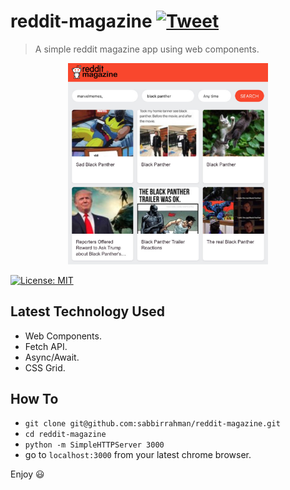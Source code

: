 # reddit-magazine [![Tweet](https://img.shields.io/twitter/url/http/shields.io.svg?style=social)](https://twitter.com/intent/tweet?text=A%20simple%20reddit%20magazine%20app%20using%20web%20components&url=https://github.com/sabbirrahman/reddit-magazine&via=sabbirrahmanme&hashtags=webcomponent,reddit)
>A simple reddit magazine app using web components.

<p align="center">
  <img width="320px" src="https://raw.githubusercontent.com/sabbirrahman/reddit-magazine/master/assets/images/home.jpg">
</p>

[![License: MIT](https://img.shields.io/badge/License-MIT-brightgreen.svg)](https://github.com/sabbirrahman/reddit-magazine/blob/master/LICENSE)

## Latest Technology Used
* Web Components.
* Fetch API.
* Async/Await.
* CSS Grid.

## How To
* `git clone git@github.com:sabbirrahman/reddit-magazine.git`
* `cd reddit-magazine`
* `python -m SimpleHTTPServer 3000`
* go to `localhost:3000` from your latest chrome browser.

Enjoy 😃 